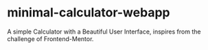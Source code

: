 # minimal-calculator-webapp
A simple Calculator with a Beautiful User Interface, inspires from the challenge of Frontend-Mentor.
